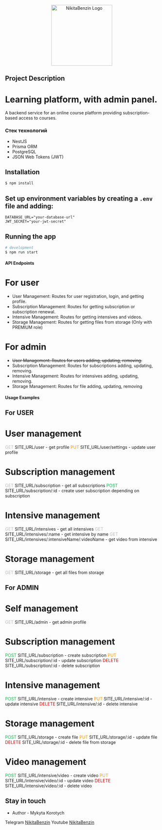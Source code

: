 <p align="center">
  <a href="https://www.youtube.com/@NikitaBenzin" target="blank"><img src="https://i.ibb.co/376303r/benzin-logo-white.png" width="200" alt="NikitaBenzin Logo" /></a>
</p>

## Project Description

# Learning platform, with admin panel.

A backend service for an online course platform providing subscription-based access to courses.

### Стек технологий

- NestJS
- Prisma ORM
- PostgreSQL
- JSON Web Tokens (JWT)

## Installation

```bash
$ npm install
```

## Set up environment variables by creating a `.env` file and adding:

```plaintext
DATABASE_URL="your-database-url"
JWT_SECRET="your-jwt-secret"
```

## Running the app

```bash
# development
$ npm run start
```

#### **API Endpoints**

# For user

- User Management: Routes for user registration, login, and getting profile.
- Subscription Management: Routes for getting subscription or subscription renewal.
- Intensive Management: Routes for getting intensives and videos.
- Storage Management: Routes for getting files from storage (Only with PREMIUM role)

# For admin

- ~~User Management: Routes for users adding, updating, removing.~~
- Subscription Management: Routes for subscriptions adding, updating, removing.
- Intensive Management: Routes for intensives adding, updating, removing.
- Storage Management: Routes for file adding, updating, removing

#### **Usage Examples**

## For USER

# User management

<span style="color:#bdbdbd; border-radius: 10px">GET</span> SITE_URL/user - get profile
<span style="color:#ff9900; border-radius: 10px">PUT</span> SITE_URL/user/settings - update user profile

# Subscription management

<span style="color:#bdbdbd;border-radius: 10px">GET</span> SITE_URL/subscription - get all subscriptions
<span style="color:#00c947;border-radius: 10px">POST</span> SITE_URL/subscription/:id - create user subscription depending on subscription

# Intensive management

<span style="color:#bdbdbd;border-radius: 10px">GET</span> SITE_URL/intensives - get all intensives
<span style="color:#bdbdbd;border-radius: 10px">GET</span> SITE_URL/intensives/:name - get intensive by name
<span style="color:#bdbdbd;border-radius: 10px">GET</span> SITE_URL/intensives/:intensiveName/:videoName - get video from intensive

# Storage management

<span style="color:#bdbdbd;border-radius: 10px">GET</span> SITE_URL/storage - get all files from storage

## For ADMIN

# Self management

<span style="color:#bdbdbd; border-radius: 10px">GET</span> SITE_URL/admin - get admin profile

# Subscription management

<span style="color:#00c947;border-radius: 10px">POST</span> SITE_URL/subscription - create subscription
<span style="color:#ff9900;border-radius: 10px">PUT</span> SITE_URL/subscription/:id - update subscription
<span style="color:#d10000;border-radius: 10px">DELETE</span> SITE_URL/subscription/:id - delete subscription

# Intensive management

<span style="color:#00c947;border-radius: 10px">POST</span> SITE_URL/intensive - create intensive
<span style="color:#ff9900;border-radius: 10px">PUT</span> SITE_URL/intensive/:id - update intensive
<span style="color:#d10000;border-radius: 10px">DELETE</span> SITE_URL/intensive/:id - delete intensive

# Storage management

<span style="color:#00c947;border-radius: 10px">POST</span> SITE_URL/storage - create file
<span style="color:#ff9900;border-radius: 10px">PUT</span> SITE_URL/storage/:id - update file
<span style="color:#d10000;border-radius: 10px">DELETE</span> SITE_URL/storage/:id - delete file from storage

# Video management

<span style="color:#00c947;border-radius: 10px">POST</span> SITE_URL/intensive/video - create video
<span style="color:#ff9900;border-radius: 10px">PUT</span> SITE_URL/intensive/video/:id - update video
<span style="color:#d10000;border-radius: 10px">DELETE</span> SITE_URL/intensive/video/:id - delete video

<!-- ## Test

```bash
# unit tests
$ npm run test

# e2e tests
$ npm run test:e2e

# test coverage
$ npm run test:cov
``` -->

## Stay in touch

- Author - Mykyta Korotych

Telegram [NikitaBenzin]('t.me/benzingroupchannel')
Youtube [NikitaBenzin]('https://www.youtube.com/@NikitaBenzin')
